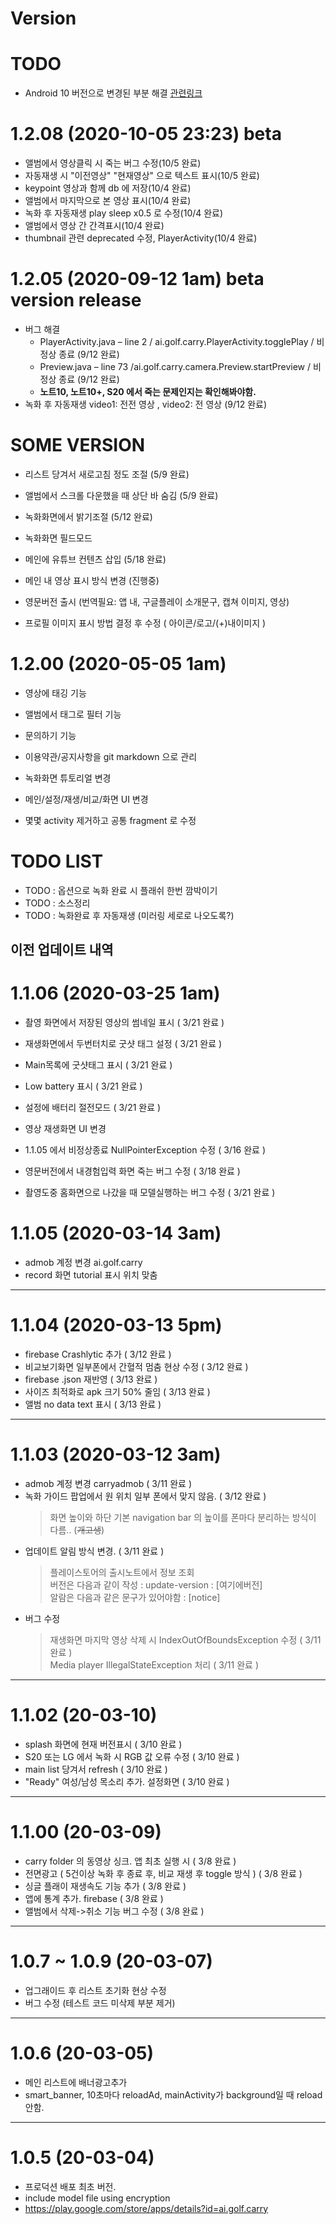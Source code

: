 # Version


# TODO 
  - Android 10 버전으로 변경된 부분 해결 [관련링크](https://developer.android.com/about/versions/10/behavior-changes-10?hl=ko)


# 1.2.08 (2020-10-05 23:23) beta
  - 앨범에서 영상클릭 시 죽는 버그 수정(10/5 완료)
  - 자동재생 시 "이전영상" "현재영상" 으로 텍스트 표시(10/5 완료)
  - keypoint 영상과 함께 db 에 저장(10/4 완료)
  - 앨범에서 마지막으로 본 영상 표시(10/4 완료)
  - 녹화 후 자동재생 play sleep x0.5 로 수정(10/4 완료)
  - 앨범에서 영상 간 간격표시(10/4 완료)
  - thumbnail 관련 deprecated 수정, PlayerActivity(10/4 완료)


# 1.2.05 (2020-09-12 1am) beta version release
  - 버그 해결 
    - PlayerActivity.java – line 2 / ai.golf.carry.PlayerActivity.togglePlay / 비정상 종료 (9/12 완료)
    - Preview.java – line 73 /ai.golf.carry.camera.Preview.startPreview / 비정상 종료 (9/12 완료)
    - **노트10, 노트10+, S20 에서 죽는 문제인지는 확인해봐야함.**
  - 녹화 후 자동재생 video1: 전전 영상 ,  video2: 전 영상 (9/12 완료)




# SOME VERSION
  - 리스트 당겨서 새로고침 정도 조절 (5/9 완료)
  - 앨범에서 스크롤 다운했을 때 상단 바 숨김 (5/9 완료)
  - 녹화화면에서 밝기조절 (5/12 완료)
  - 녹화화면 필드모드
  - 메인에 유튜브 컨텐츠 삽입 (5/18 완료)
  - 메인 내 영상 표시 방식 변경 (진행중)
  
  - 영문버전 출시 (번역필요: 앱 내, 구글플레이 소개문구, 캡쳐 이미지, 영상)
  - 프로필 이미지 표시 방법 결정 후 수정 ( 아이콘/로고/(+)내이미지 )
  
  
# 1.2.00 (2020-05-05 1am)
  - 영상에 태깅 기능
  - 앨범에서 태그로 필터 기능
  - 문의하기 기능
  - 이용약관/공지사항을 git markdown 으로 관리
  - 녹화화면 튜토리얼 변경
  - 메인/설정/재생/비교/화면 UI 변경
  
  - 몇몇 activity 제거하고 공통 fragment 로 수정
    

# TODO LIST
    
  - TODO : 옵션으로 녹화 완료 시 플래쉬 한번 깜박이기
  - TODO : 소스정리 
  - TODO : 녹화완료 후 자동재생 (미러링 세로로 나오도록?)
    

## 이전 업데이트 내역

# 1.1.06 (2020-03-25 1am)
  - 촬영 화면에서 저장된 영상의 썸네일 표시 ( 3/21 완료 )
  - 재생화면에서 두번터치로 굿샷 태그 설정 ( 3/21 완료 )
  - Main목록에 굿샷태그 표시 ( 3/21 완료 )
  - Low battery 표시 ( 3/21 완료 )
  - 설정에 배터리 절전모드 ( 3/21 완료 )
  - 영상 재생화면 UI 변경
  
  - 1.1.05 에서 비정상종료 NullPointerException 수정 ( 3/16 완료 )
  - 영문버전에서 내경험입력 화면 죽는 버그 수정 ( 3/18 완료 )
  - 촬영도중 홈화면으로 나갔을 때 모델실행하는 버그 수정 ( 3/21 완료 )
  

# 1.1.05 (2020-03-14 3am)
  - admob 계정 변경 ai.golf.carry
  - record 화면 tutorial 표시 위치 맞춤
  
---
  
# 1.1.04 (2020-03-13 5pm)
  - firebase Crashlytic 추가 ( 3/12 완료 )
  - 비교보기화면 일부폰에서 간혈적 멈춤 현상 수정 ( 3/12 완료 )
  - firebase .json 재반영 ( 3/13 완료 )
  - 사이즈 최적화로 apk 크기 50% 줄임 ( 3/13 완료 )
  - 앨범 no data text 표시 ( 3/13 완료 )
  
---
  
# 1.1.03 (2020-03-12 3am)
  - admob 계정 변경 carryadmob ( 3/11 완료 )
  - 녹화 가이드 팝업에서 원 위치 일부 폰에서 맞지 않음. ( 3/12 완료 )
    > 화면 높이와 하단 기본 navigation bar 의 높이를 폰마다 분리하는 방식이 다름.. (~~개고생~~)
  - 업데이트 알림 방식 변경. ( 3/11 완료 )
    > 플레이스토어의 출시노트에서 정보 조회  
    > 버전은 다음과 같이 작성 : update-version : [여기에버전]  
    > 알람은 다음과 같은 문구가 있어야함 : [notice]  
  - 버그 수정
    > 재생화면 마지막 영상 삭제 시 IndexOutOfBoundsException 수정 ( 3/11 완료 )  
    > Media player IllegalStateException 처리 ( 3/11 완료 )

---

# 1.1.02 (20-03-10)
  - splash 화면에 현재 버전표시 ( 3/10 완료 )
  - S20 또는 LG 에서 녹화 시 RGB 값 오류 수정 ( 3/10 완료 )
  - main list 당겨서 refresh ( 3/10 완료 )
  - "Ready" 여성/남성 목소리 추가. 설정화면 ( 3/10 완료 )

---

# 1.1.00 (20-03-09)
  - carry folder 의 동영상 싱크. 앱 최초 실행 시 ( 3/8 완료 )
  - 전면광고 ( 5건이상 녹화 후 종료 후, 비교 재생 후 toggle 방식 ) ( 3/8 완료 )
  - 싱글 플래이 재생속도 기능 추가 ( 3/8 완료 )
  - 앱에 통계 추가. firebase ( 3/8 완료 )
  - 앨범에서 삭제->취소 기능 버그 수정 ( 3/8 완료 )
    
---

# 1.0.7 ~ 1.0.9 (20-03-07)
  - 업그래이드 후 리스트 초기화 현상 수정
  - 버그 수정 (테스트 코드 미삭제 부분 제거)
    
---

# 1.0.6 (20-03-05)
  - 메인 리스트에 배너광고추가
  - smart_banner, 10초마다 reloadAd, mainActivity가 background일 때 reload 안함.
    
---

# 1.0.5 (20-03-04)
  - 프로덕션 배포 최초 버전.
  - include model file using encryption
  - https://play.google.com/store/apps/details?id=ai.golf.carry


    


    
    
